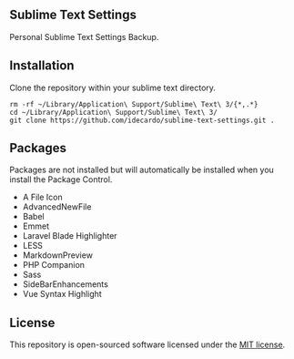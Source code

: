 ## Sublime Text Settings

Personal Sublime Text Settings Backup.

## Installation

Clone the repository within your sublime text directory.

```
rm -rf ~/Library/Application\ Support/Sublime\ Text\ 3/{*,.*}
cd ~/Library/Application\ Support/Sublime\ Text\ 3/
git clone https://github.com/idecardo/sublime-text-settings.git .
```

## Packages

Packages are not installed but will automatically be installed when you install the Package Control.

- A File Icon
- AdvancedNewFile
- Babel
- Emmet
- Laravel Blade Highlighter
- LESS
- MarkdownPreview
- PHP Companion
- Sass
- SideBarEnhancements
- Vue Syntax Highlight

## License

This repository is open-sourced software licensed under the [MIT license](https://opensource.org/licenses/MIT).
